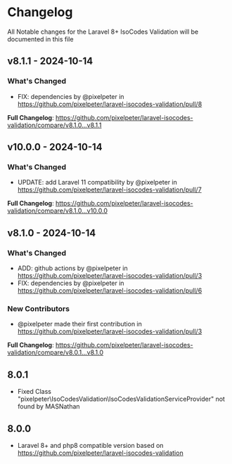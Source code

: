 # Changelog

All Notable changes for the Laravel 8+ IsoCodes Validation  will be documented in this file

## v8.1.1 - 2024-10-14

### What's Changed

* FIX: dependencies by @pixelpeter in https://github.com/pixelpeter/laravel-isocodes-validation/pull/8

**Full Changelog**: https://github.com/pixelpeter/laravel-isocodes-validation/compare/v8.1.0...v8.1.1

## v10.0.0 - 2024-10-14

### What's Changed

* UPDATE: add Laravel 11 compatibility by @pixelpeter in https://github.com/pixelpeter/laravel-isocodes-validation/pull/7

**Full Changelog**: https://github.com/pixelpeter/laravel-isocodes-validation/compare/v8.1.0...v10.0.0

## v8.1.0 - 2024-10-14

### What's Changed

* ADD: github actions by @pixelpeter in https://github.com/pixelpeter/laravel-isocodes-validation/pull/3
* FIX: dependencies by @pixelpeter in https://github.com/pixelpeter/laravel-isocodes-validation/pull/6

### New Contributors

* @pixelpeter made their first contribution in https://github.com/pixelpeter/laravel-isocodes-validation/pull/3

**Full Changelog**: https://github.com/pixelpeter/laravel-isocodes-validation/compare/v8.0.1...v8.1.0

## 8.0.1

- Fixed Class "pixelpeter\IsoCodesValidation\IsoCodesValidationServiceProvider" not found by MASNathan

## 8.0.0

- Laravel 8+ and php8 compatible version based on https://github.com/pixelpeter/laravel-isocodes-validation
